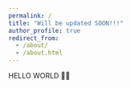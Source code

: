 ```yaml
---
permalink: /
title: "Will be updated SOON!!!"
author_profile: true
redirect_from: 
  - /about/
  - /about.html
---
```



HELLO WORLD 🙋🏻
